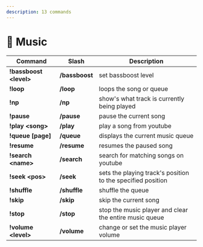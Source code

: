 ```yaml
---
description: 13 commands
---
```


# 🎵 Music

| Command                 | Slash          | Description                                                 |
|-------------------------|----------------|-------------------------------------------------------------|
| **!bassboost \<level>** | **/bassboost** | set bassboost level                                         |
| **!loop**               | **/loop**      | loops the song or queue                                     |
| **!np**                 | **/np**        | show's what track is currently being played                 |
| **!pause**              | **/pause**     | pause the current song                                      |
| **!play \<song>**       | **/play**      | play a song from youtube                                    |
| **!queue \[page]**      | **/queue**     | displays the current music queue                            |
| **!resume**             | **/resume**    | resumes the paused song                                     |
| **!search \<name>**     | **/search**    | search for matching songs on youtube                        |
| **!seek \<pos>**        | **/seek**      | sets the playing track's position to the specified position |
| **!shuffle**            | **/shuffle**   | shuffle the queue                                           |
| **!skip**               | **/skip**      | skip the current song                                       |
| **!stop**               | **/stop**      | stop the music player and clear the entire music queue      |
| **!volume \<level>**    | **/volume**    | change or set the music player volume                       |
